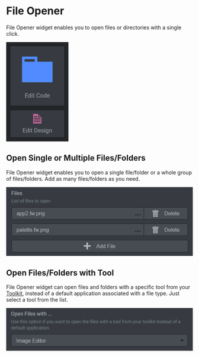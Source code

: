 # File Opener

File Opener widget enables you to open files or directories with a single click.

![Screenshot](file-opener.png "File Opener")

## Open Single or Multiple Files/Folders

File Opener widget enables you to open a single file/folder or a whole group of files/folders. Add as many files/folders as you need.

![Screenshot](file-opener-files.png "Multiple Files")

## Open Files/Folders with Tool

File Opener widget can open files and folders with a specific tool from your [Toolkit](../../using-freeter/toolkit), instead of a default application associated with a file type. Just select a tool from the list.

![Screenshot](file-opener-openwith.png "Open Files with Tool")
